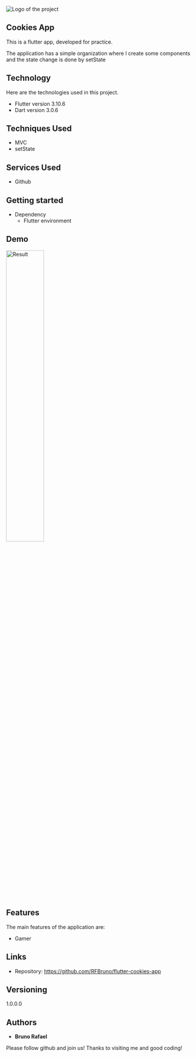 ![Logo of the project](https://firebasestorage.googleapis.com/v0/b/portfolio-a7442.appspot.com/o/profile%20github%20images%2Fgithubcapa.png?alt=media&token=091ec4e2-aa66-4b89-a768-6c1a026a262e)

## Cookies App

This is a flutter app, developed for practice.

The application has a simple organization where I create some components and the state change is done by setState

## Technology

Here are the technologies used in this project.

- Flutter version 3.10.6
- Dart version 3.0.6

## Techniques Used

- MVC
- setState

## Services Used

- Github

## Getting started

- Dependency
  - Flutter environment

## Demo

<img src="./demo/cookies.gif" alt="Result" width="45%"> <br/>

## Features

The main features of the application are:

- Gamer

## Links

- Repository: https://github.com/RFBruno/flutter-cookies-app

## Versioning

1.0.0.0

## Authors

- **Bruno Rafael**

Please follow github and join us!
Thanks to visiting me and good coding!

